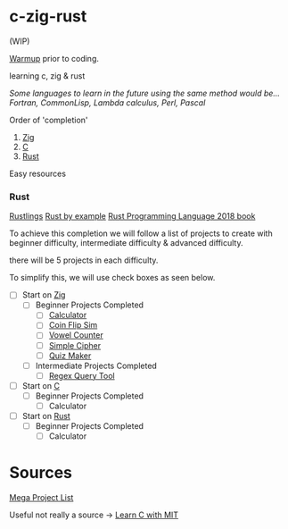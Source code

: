 # c-zig-rust
(WIP)

[Warmup](https://www.codewars.com/) prior to coding.

learning c, zig &amp; rust

*Some languages to learn in the future using the same method would be... Fortran, CommonLisp, Lambda calculus, Perl, Pascal*

Order of 'completion' 
1. [Zig](https://ziglang.org/)
2. [C](https://en.wikipedia.org/wiki/C_(programming_language))
3. [Rust](https://www.rust-lang.org/)

Easy resources
### Rust 
[Rustlings](https://github.com/rust-lang/rustlings)
[Rust by example](https://doc.rust-lang.org/rust-by-example/)
[Rust Programming Language 2018 book](https://edu.anarcho-copy.org/Programming%20Languages/Rust/rust-programming-language-steve-klabnik.pdf)

To achieve this completion we will follow a list of projects to create with beginner difficulty, intermediate difficulty & advanced difficulty.

there will be 5 projects in each difficulty.

To simplify this, we will use check boxes as seen below.

- [ ] Start on [Zig](https://ziglang.org/)
    - [ ] Beginner Projects Completed
         - [ ] [Calculator](https://github.com/karan/Projects#numbers)
         - [ ] [Coin Flip Sim](https://github.com/karan/Projects#numbers)
         - [ ] [Vowel Counter](https://github.com/karan/Projects#text)
         - [ ] [Simple Cipher](https://github.com/karan/Projects#text) 
         - [ ] [Quiz Maker](https://github.com/karan/Projects#files) 
    - [ ] Intermediate Projects Completed
         - [ ] [Regex Query Tool](https://github.com/karan/Projects#text)
- [ ] Start on [C](https://en.wikipedia.org/wiki/C_(programming_language))
    - [ ] Beginner Projects Completed
        - [ ] Calculator
 
- [ ] Start on [Rust](https://www.rust-lang.org/)
    - [ ] Beginner Projects Completed
        - [ ] Calculator

# Sources
[Mega Project List](https://github.com/karan/Projects)

Useful not really a source -> [Learn C with MIT](https://ocw.mit.edu/courses/6-087-practical-programming-in-c-january-iap-2010/download/)
